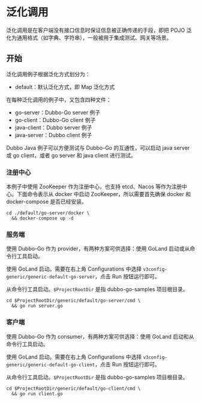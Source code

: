 # 泛化调用

泛化调用是在客户端没有接口信息时保证信息被正确传递的手段，即把 POJO 泛化为通用格式（如字典、字符串），一般被用于集成测试、网关等场景。

## 开始

泛化调用例子根据泛化方式划分为：

- default：默认泛化方式，即 Map 泛化方式

在每种泛化调用的例子中，又包含四种文件：

- go-server：Dubbo-Go server 例子
- go-client：Dubbo-Go client 例子
- java-client：Dubbo server 例子
- java-server：Dubbo client 例子

Dubbo Java 例子可以方便测试与 Dubbo-Go 的互通性，可以启动 java server 或 go client，或者 go server 和 java client 进行测试。

### 注册中心

本例子中使用 ZooKeeper 作为注册中心，也支持 etcd、Nacos 等作为注册中心。下面命令表示从 docker 中启动 ZooKeeper，所以需要首先确保 docker 和 docker-compose 是否已经安装。

```shell
cd ./default/go-server/docker \
  && docker-compose up -d
```
### 服务端

使用 Dubbo-Go 作为 provider，有两种方案可供选择：使用 GoLand 启动或从命令行工具启动。

使用 GoLand 启动。需要在右上角 Configurations 中选择 `v3config-generic/generic-default-go-server`，点击 Run 按钮运行即可。

从命令行工具启动。`$ProjectRootDir` 是指 dubbo-go-samples 项目根目录。

```shell
cd $ProjectRootDir/generic/default/go-server/cmd \
  && go run server.go
```

### 客户端

使用 Dubbo-Go 作为 consumer，有两种方案可供选择：使用 GoLand 启动和从命令行工具启动。

使用 GoLand 启动。需要在右上角 Configurations 中选择 `v3config-generic/generic-default-go-client`，点击 Run 按钮运行即可。

从命令行工具启动。`$ProjectRootDir` 是指 dubbo-go-samples 项目根目录。

```shell
cd $ProjectRootDir/generic/default/go-client/cmd \
  && go run client.go
```
